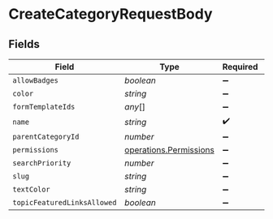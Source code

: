 # CreateCategoryRequestBody


## Fields

| Field                                                                   | Type                                                                    | Required                                                                | Description                                                             | Example                                                                 |
| ----------------------------------------------------------------------- | ----------------------------------------------------------------------- | ----------------------------------------------------------------------- | ----------------------------------------------------------------------- | ----------------------------------------------------------------------- |
| `allowBadges`                                                           | *boolean*                                                               | :heavy_minus_sign:                                                      | N/A                                                                     |                                                                         |
| `color`                                                                 | *string*                                                                | :heavy_minus_sign:                                                      | N/A                                                                     | 49d9e9                                                                  |
| `formTemplateIds`                                                       | *any*[]                                                                 | :heavy_minus_sign:                                                      | N/A                                                                     |                                                                         |
| `name`                                                                  | *string*                                                                | :heavy_check_mark:                                                      | N/A                                                                     |                                                                         |
| `parentCategoryId`                                                      | *number*                                                                | :heavy_minus_sign:                                                      | N/A                                                                     |                                                                         |
| `permissions`                                                           | [operations.Permissions](../../../sdk/models/operations/permissions.md) | :heavy_minus_sign:                                                      | N/A                                                                     |                                                                         |
| `searchPriority`                                                        | *number*                                                                | :heavy_minus_sign:                                                      | N/A                                                                     |                                                                         |
| `slug`                                                                  | *string*                                                                | :heavy_minus_sign:                                                      | N/A                                                                     |                                                                         |
| `textColor`                                                             | *string*                                                                | :heavy_minus_sign:                                                      | N/A                                                                     | f0fcfd                                                                  |
| `topicFeaturedLinksAllowed`                                             | *boolean*                                                               | :heavy_minus_sign:                                                      | N/A                                                                     |                                                                         |